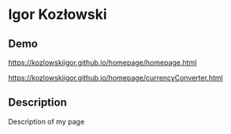 # Igor Kozłowski

## Demo

https://kozlowskiigor.github.io/homepage/homepage.html

https://kozlowskiigor.github.io/homepage/currencyConverter.html

## Description

Description of my page
